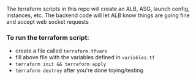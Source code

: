 

The terraform scripts in this repo will create an ALB, ASG, launch config, instances, etc. The backend code will let ALB know things are going fine and accept web socket requests

### To run the terraform script: 

* create a file called `terraform.tfvars`
* fill above file with the variables defined in `variables.tf`
* `terraform init && terraform apply`
* `terraform destroy` after you're done toying/testing 